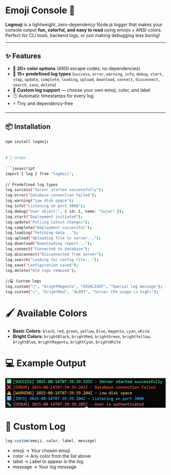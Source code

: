 # Emoji Console 🎉

**Logmoji** is a lightweight, zero-dependency Node.js logger that makes your console output **fun, colorful, and easy to read** using emojis + ANSI colors. Perfect for CLI tools, backend logs, or just making debugging less boring!

---

## ✨ Features

- 🎨 **20+ color options** (ANSI escape codes, no dependencies)  
- 🚀 **15+ predefined log types** (`success`, `error`, `warning`, `info`, `debug`, `start`, `stop`, `update`, `complete`, `loading`, `upload`, `download`, `connect`, `disconnect`, `search`, `save`, `delete`)  
- 🌟 **Custom log support** — choose your own emoji, color, and label  
- 🕒 Automatic timestamps for every log  
- ⚡ Tiny and dependency-free  

---

## 📦 Installation

```bash
npm install logmoji


# 🚀 Usage

```javascript
import { log } from "logmoji";

// Predefined log types
log.success("Server started successfully");
log.error("Database connection failed");
log.warning("Low disk space");
log.info("Listening on port 3000");
log.debug("User object:", { id: 1, name: "Sujan" });
log.start("Deployment initiated");
log.update("Pulling latest changes");
log.complete("Deployment successful");
log.loading("Fetching data...");
log.upload("Uploading file to server...");
log.download("Downloading report...");
log.connect("Connected to database");
log.disconnect("Disconnected from server");
log.search("Looking for config file...");
log.save("Configuration saved");
log.delete("Old logs removed");

//💻 Custom logs
log.custom("🌟", "brightMagenta", "HIGHLIGHT", "Special log message");
log.custom("🔥", "brightRed", "ALERT", "Server CPU usage is high!");
```

# 🖌️ Available Colors

- **Basic Colors:** `black`, `red`, `green`, `yellow`, `blue`, `magenta`, `cyan`, `white`  
- **Bright Colors:** `brightBlack`, `brightRed`, `brightGreen`, `brightYellow`, `brightBlue`, `brightMagenta`, `brightCyan`, `brightWhite`  

# 💻 Example Output

![alt text](image.png)

# 🔧 Custom Log

```javascript
log.custom(emoji, color, label, message)
```
- emoji → Your chosen emoji
- color → Any color from the list above
- label → Label to appear in the log
- message → Your log message

